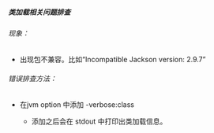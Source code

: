 ##### 类加载相关问题排查

###### 现象：

- 出现包不兼容。比如“Incompatible Jackson version: 2.9.7”



###### 错误排查方法：

- 在jvm option 中添加 -verbose:class
  
  - 添加之后会在 stdout 中打印出类加载信息。
